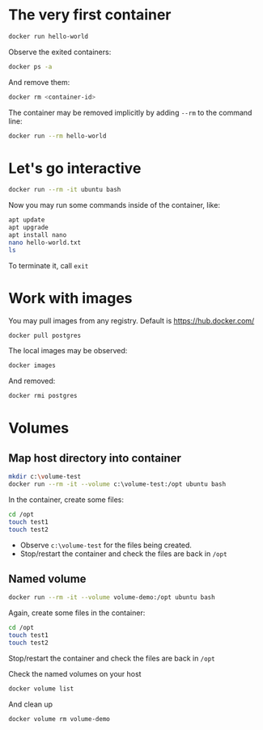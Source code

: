 # The very first container

```bash
docker run hello-world
```

Observe the exited containers:

```bash
docker ps -a
```

And remove them:

```bash
docker rm <container-id>
```

The container may be removed implicitly by adding `--rm` to the command line:

```bash
docker run --rm hello-world
```

# Let's go interactive

```bash
docker run --rm -it ubuntu bash
```

Now you may run some commands inside of the container, like:

```bash
apt update
apt upgrade
apt install nano
nano hello-world.txt
ls
```

To terminate it, call `exit`

# Work with images

You may pull images from any registry. Default is https://hub.docker.com/

```bash
docker pull postgres
```

The local images may be observed:

```bash
docker images
```

And removed:

```bash
docker rmi postgres
```

# Volumes
## Map host directory into container

```bash
mkdir c:\volume-test
docker run --rm -it --volume c:\volume-test:/opt ubuntu bash
```

In the container, create some files:

```bash
cd /opt
touch test1
touch test2
```

- Observe `c:\volume-test` for the files being created.
- Stop/restart the container and check the files are back in `/opt`

## Named volume

```bash
docker run --rm -it --volume volume-demo:/opt ubuntu bash
```

Again, create some files in the container:

```bash
cd /opt
touch test1
touch test2
```

Stop/restart the container and check the files are back in `/opt`

Check the named volumes on your host

```bash
docker volume list
```

And clean up

```bash
docker volume rm volume-demo
```
